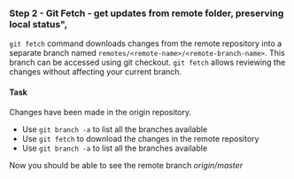 ### Step 2 - Git Fetch - get updates from remote folder, preserving local status",

`git fetch` command downloads changes from the remote repository into a separate branch named `remotes/<remote-name>/<remote-branch-name>`. This branch can be accessed using git checkout.
`git fetch` allows reviewing the changes without affecting your current branch.

#### Task

Changes have been made in the origin repository. 
- Use `git branch -a` to list all the branches available
- Use `git fetch` to download the changes in the remote repository
- Use `git branch -a` to list all the branches available

Now you should be able to see the remote branch *origin/master*